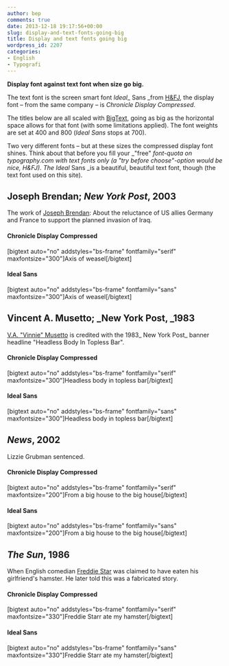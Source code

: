 ```yaml
---
author: bep
comments: true
date: 2013-12-18 19:17:56+00:00
slug: display-and-text-fonts-going-big
title: Display and text fonts going big
wordpress_id: 2207
categories:
- English
- Typografi
---
```


**Display font against text font when size go big.**

The text font is the screen smart font _Ideal__ Sans _from [H&FJ](http://www.typography.com/), the display font – from the same company – is _Chronicle Display Compressed_.

<!--more-->

The titles below are all scaled with [BigText](https://github.com/zachleat/BigText), going as big as the horizontal space allows for that font (with some limitations applied). The font weights are set at 400 and 800 (_Ideal Sans_ stops at 700).

Two very different fonts – but at these sizes the compressed display font shines. Think about that before you fill your _"free" _font-quota on typography.com with text fonts only (a "try before choose"-option would be nice, H&FJ). The _Ideal__ Sans _is a beautiful, beautiful text font, though (the text font used on this site).


## Joseph Brendan; _New York Post_, 2003


The work of [Joseph Brendan](http://www.nypost.com/p/news/local/post_front_page_wiz_dies_at_HcFPJZzYMkNHIXUrj0QACI?CMP=OTC-rss&FEEDNAME=): About the reluctance of US allies Germany and France to support the planned invasion of Iraq.


#### Chronicle Display Compressed


[bigtext auto="no" addstyles="bs-frame" fontfamily="serif" maxfontsize="300"]Axis of  weasel[/bigtext]


#### Ideal Sans


[bigtext auto="no" addstyles="bs-frame" fontfamily="sans" maxfontsize="300"]Axis of  weasel[/bigtext]


## Vincent A. Musetto; _New York Post, _1983


[V.A. "Vinnie" Musetto](http://www.mediabistro.com/fishbowlny/v-a-musetto-man-behind-iconic-headless-body-in-topless-bar-headline-fired-by-ny-post_b91741) is credited with the 1983_ New York Post_ banner headline "Headless Body In Topless Bar".


#### Chronicle Display Compressed


[bigtext auto="no" addstyles="bs-frame" fontfamily="serif" maxfontsize="300"]Headless body in topless bar[/bigtext]


#### Ideal Sans


[bigtext auto="no" addstyles="bs-frame" fontfamily="sans" maxfontsize="300"]Headless body in topless bar[/bigtext]


## _News_, 2002


Lizzie Grubman sentenced.


#### Chronicle Display Compressed


[bigtext auto="no" addstyles="bs-frame" fontfamily="serif" maxfontsize="200"]From a big house to the big house[/bigtext]


#### Ideal Sans


[bigtext auto="no" addstyles="bs-frame" fontfamily="sans" maxfontsize="200"]From a big house to the big house[/bigtext]


## _The Sun_, 1986


When English comedian [Freddie Star](http://en.wikipedia.org/wiki/Freddie_Starr#.22Freddie_Starr_ate_my_hamster.22) was claimed to have eaten his girlfriend's hamster. He later told this was a fabricated story.


#### Chronicle Display Compressed


[bigtext auto="no" addstyles="bs-frame" fontfamily="serif" maxfontsize="330"]Freddie Starr ate my hamster[/bigtext]


#### Ideal Sans


[bigtext auto="no" addstyles="bs-frame" fontfamily="sans" maxfontsize="330"]Freddie Starr ate my hamster[/bigtext]
